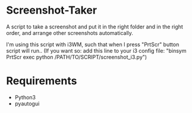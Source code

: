 # Screenshot-Taker
A script to take a screenshot and put it in the right folder and in the right order, and arrange other screenshots automatically.

I'm using this script with i3WM, such that when I press "PrtScr" button script will run..
(If you want so: add this line to your i3 config file:
  "binsym PrtScr exec python /PATH/TO/SCRIPT/screenshot_i3.py")
  
# Requirements
  - Python3
  - pyautogui
